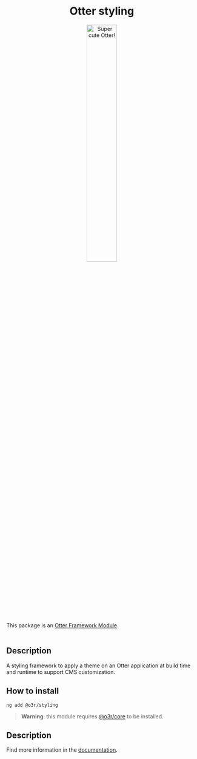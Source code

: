 <h1 align="center">Otter styling</h1>
<p align="center">
  <img src="https://raw.githubusercontent.com/AmadeusITGroup/otter/main/.attachments/otter.png" alt="Super cute Otter!" width="40%"/>
</p>

This package is an [Otter Framework Module](https://github.com/AmadeusITGroup/otter/tree/main/docs/core/MODULE.md).
<br />
<br />

## Description

A styling framework to apply a theme on an Otter application at build time and runtime to support CMS customization.

## How to install

```shell
ng add @o3r/styling
```

> **Warning**: this module requires [@o3r/core](https://www.npmjs.com/package/@o3r/core) to be installed.

## Description

Find more information in the [documentation](https://github.com/AmadeusITGroup/otter/tree/main/docs/styling).
